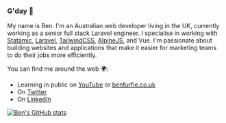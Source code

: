 ### G'day 👋

My name is Ben. I'm an Australian web developer living in the UK, currently working as a senior full stack Laravel engineer. I specialise in working with [Statamic](https://statamic.com/), [Laravel](https://laravel.com/), [TailwindCSS](https://tailwindcss.com/), [AlpineJS](https://github.com/alpinejs/alpine), and Vue. I'm passionate about building websites and applications that make it easier for marketing teams to do their jobs more efficiently.

You can find me around the web 🌍:

* Learning in public on [YouTube](https://www.youtube.com/channel/UCG8OoI2DJdijPayVGe-lQDw) or [benfurfie.co.uk](https://benfurfie.co.uk)
* On [Twitter](https://twitter.com/frontendben)
* On [LinkedIn](https://linkedin.com/in/benfurfie)

[![Ben's GitHub stats](https://github-readme-stats.vercel.app/api?username=benfurfie)](https://github.com/benfurfie/github-readme-stats)
